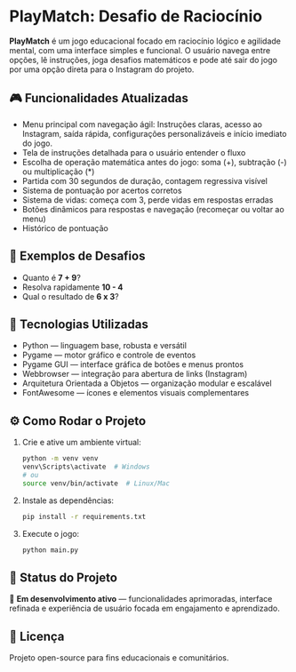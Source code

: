 # PlayMatch: Desafio de Raciocínio

**PlayMatch** é um jogo educacional focado em raciocínio lógico e agilidade mental, com uma interface simples e funcional. O usuário navega entre opções, lê instruções, joga desafios matemáticos e pode até sair do jogo por uma opção direta para o Instagram do projeto.

## 🎮 Funcionalidades Atualizadas

- Menu principal com navegação ágil: Instruções claras, acesso ao Instagram, saída rápida, configurações personalizáveis e início imediato do jogo.  
- Tela de instruções detalhada para o usuário entender o fluxo  
- Escolha de operação matemática antes do jogo: soma (+), subtração (-) ou multiplicação (*)  
- Partida com 30 segundos de duração, contagem regressiva visível  
- Sistema de pontuação por acertos corretos  
- Sistema de vidas: começa com 3, perde vidas em respostas erradas  
- Botões dinâmicos para respostas e navegação (recomeçar ou voltar ao menu)
- Histórico de pontuação  

## 🧠 Exemplos de Desafios

- Quanto é **7 + 9**?  
- Resolva rapidamente **10 - 4**  
- Qual o resultado de **6 x 3**?  

## 🚀 Tecnologias Utilizadas

- Python — linguagem base, robusta e versátil  
- Pygame — motor gráfico e controle de eventos  
- Pygame GUI — interface gráfica de botões e menus prontos  
- Webbrowser — integração para abertura de links (Instagram)  
- Arquitetura Orientada a Objetos — organização modular e escalável  
- FontAwesome — ícones e elementos visuais complementares  

## ⚙️ Como Rodar o Projeto

1. Crie e ative um ambiente virtual:

   ```bash
   python -m venv venv
   venv\Scripts\activate  # Windows
   # ou
   source venv/bin/activate  # Linux/Mac
   ```

2. Instale as dependências:

   ```bash
   pip install -r requirements.txt
   ```

3. Execute o jogo:

   ```bash
   python main.py
   ```

## 📌 Status do Projeto

🚧 **Em desenvolvimento ativo** — funcionalidades aprimoradas, interface refinada e experiência de usuário focada em engajamento e aprendizado.

## 📄 Licença

Projeto open-source para fins educacionais e comunitários.
